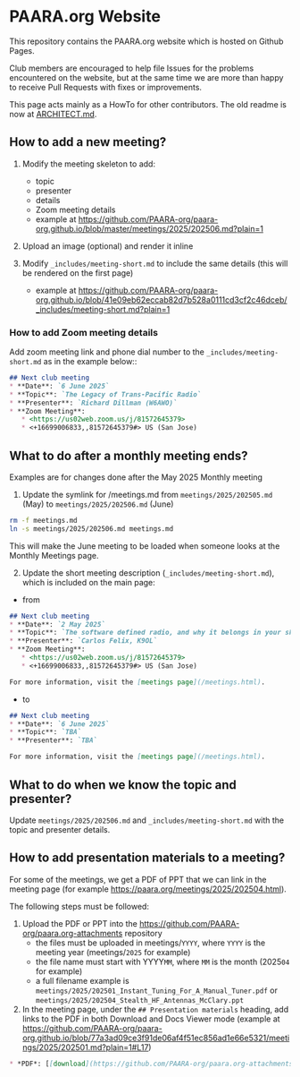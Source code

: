 # PAARA.org Website

This repository contains the PAARA.org website which is hosted on Github Pages.

Club members are encouraged to help file Issues for the problems encountered on the website, but at the same time we are more than happy to receive Pull Requests with fixes or improvements.

This page acts mainly as a HowTo for other contributors. The old readme is now at [ARCHITECT.md](ARCHITECT.md).

## How to add a new meeting?

1. Modify the meeting skeleton to add: 
   * topic
   * presenter
   * details
   * Zoom meeting details
   * example at <https://github.com/PAARA-org/paara-org.github.io/blob/master/meetings/2025/202506.md?plain=1>

2. Upload an image (optional) and render it inline
3. Modify `_includes/meeting-short.md` to include the same details (this will be rendered on the first page)
   * example at <https://github.com/PAARA-org/paara-org.github.io/blob/41e09eb62eccab82d7b528a0111cd3cf2c46dceb/_includes/meeting-short.md?plain=1>

### How to add Zoom meeting details

Add zoom meeting link and phone dial number to the `_includes/meeting-short.md` as in the example below::

```markdown
## Next club meeting
* **Date**: `6 June 2025`
* **Topic**: `The Legacy of Trans-Pacific Radio`
* **Presenter**: `Richard Dillman (W6AWO)`
* **Zoom Meeting**:
   * <https://us02web.zoom.us/j/81572645379>
   * <+16699006833,,81572645379#> US (San Jose)
```

## What to do after a monthly meeting ends?

Examples are for changes done after the May 2025 Monthly meeting

1. Update the symlink for /meetings.md from `meetings/2025/202505.md` (May) to `meetings/2025/202506.md` (June)

```bash
rm -f meetings.md
ln -s meetings/2025/202506.md meetings.md
```

This will make the June meeting to be loaded when someone looks at the Monthly Meetings page.

2. Update the short meeting description (`_includes/meeting-short.md`), which is included on the main page:

* from

```md
## Next club meeting
* **Date**: `2 May 2025`
* **Topic**: `The software defined radio, and why it belongs in your shack`
* **Presenter**: `Carlos Felix, K9OL`
* **Zoom Meeting**:
   * <https://us02web.zoom.us/j/81572645379>
   * <+16699006833,,81572645379#> US (San Jose)

For more information, visit the [meetings page](/meetings.html).
```

* to

```md
## Next club meeting
* **Date**: `6 June 2025`
* **Topic**: `TBA`
* **Presenter**: `TBA`

For more information, visit the [meetings page](/meetings.html).
```

## What to do when we know the topic and presenter?

Update `meetings/2025/202506.md` and `_includes/meeting-short.md` with the topic and presenter details.

## How to add presentation materials to a meeting?

For some of the meetings, we get a PDF of PPT that we can link in the meeting page (for example <https://paara.org/meetings/2025/202504.html>).

The following steps must be followed:
1. Upload the PDF or PPT into the <https://github.com/PAARA-org/paara.org-attachments> repository
   * the files must be uploaded in meetings/`YYYY`, where `YYYY` is the meeting year (meetings/`2025` for example)
   * the file name must start with YYYY`MM`, where `MM` is the month (2025`04` for example)
   * a full filename example is `meetings/2025/202501_Instant_Tuning_For_A_Manual_Tuner.pdf` or `meetings/2025/202504_Stealth_HF_Antennas_McClary.ppt`
2. In the meeting page, under the `## Presentation materials` heading, add links to the PDF in both Download and Docs Viewer mode (example at <https://github.com/PAARA-org/paara-org.github.io/blob/77a3ad09ce3f91de06af4f51ec856ad1e66e5321/meetings/2025/202501.md?plain=1#L17>)

```md
* *PDF*: [[download](https://github.com/PAARA-org/paara.org-attachments/blob/main/events/2025/202501_Instant_Tuning_For_A_Manual_Tuner.pdf?raw=true)] [[Docs Viewer](https://docs.google.com/viewer?url=https://github.com/PAARA-org/paara.org-attachments/blob/main/events/2025/202501_Instant_Tuning_For_A_Manual_Tuner.pdf?raw=true)]
```
